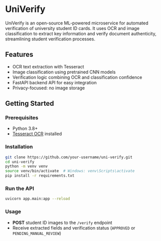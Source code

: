 # UniVerify

UniVerify is an open-source ML-powered microservice for automated verification of university student ID cards. It uses OCR and image classification to extract key information and verify document authenticity, streamlining student verification processes.

## Features

- OCR text extraction with Tesseract  
- Image classification using pretrained CNN models  
- Verification logic combining OCR and classification confidence  
- FastAPI backend API for easy integration  
- Privacy-focused: no image storage  

## Getting Started

### Prerequisites

- Python 3.8+  
- [Tesseract OCR](https://github.com/tesseract-ocr/tesseract) installed  

### Installation

```bash
git clone https://github.com/your-username/uni-verify.git
cd uni-verify
python -m venv venv
source venv/bin/activate  # Windows: venv\Scripts\activate
pip install -r requirements.txt
```

### Run the API

```bash
uvicorn app.main:app --reload
```

### Usage

- **POST** student ID images to the `/verify` endpoint  
- Receive extracted fields and verification status (`APPROVED` or `PENDING_MANUAL_REVIEW`)
